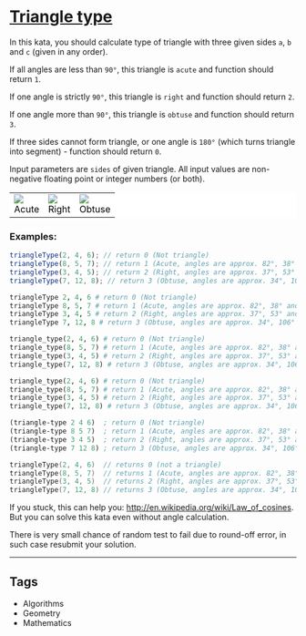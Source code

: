 # [Triangle type](https://www.codewars.com/kata/53907ac3cd51b69f790006c5)

In this kata, you should calculate type of triangle with three given sides `a`, `b` and `c` (given in any order).

If all angles are less than `90°`, this triangle is `acute` and function should return `1`.

If one angle is strictly `90°`, this triangle is `right` and function should return `2`.

If one angle more than `90°`, this triangle is `obtuse` and function should return `3`.

If three sides cannot form triangle, or one angle is `180°` (which turns triangle into segment) - function should return `0`.

Input parameters are `sides` of given triangle. All input values are non-negative floating point or integer numbers (or both).

<table style="background: white; color: black;">
<tr>
<td>
<img src='http://upload.wikimedia.org/wikipedia/commons/thumb/e/ed/Triangle.Acute.svg/181px-Triangle.Acute.svg.png'><center>Acute
</td>
<td>
<img src='http://upload.wikimedia.org/wikipedia/commons/thumb/7/72/Triangle.Right.svg/150px-Triangle.Right.svg.png'><center>Right
</td>
<td>
<img src='http://upload.wikimedia.org/wikipedia/commons/thumb/0/05/Triangle.Obtuse.svg/113px-Triangle.Obtuse.svg.png'><center>Obtuse
</td>
</tr>
</table>

### Examples:

```javascript
triangleType(2, 4, 6); // return 0 (Not triangle)
triangleType(8, 5, 7); // return 1 (Acute, angles are approx. 82°, 38° and 60°)
triangleType(3, 4, 5); // return 2 (Right, angles are approx. 37°, 53° and exactly 90°)
triangleType(7, 12, 8); // return 3 (Obtuse, angles are approx. 34°, 106° and 40°)
```

```coffeescript
triangleType 2, 4, 6 # return 0 (Not triangle)
triangleType 8, 5, 7 # return 1 (Acute, angles are approx. 82°, 38° and 60°)
triangleType 3, 4, 5 # return 2 (Right, angles are approx. 37°, 53° and exactly 90°)
triangleType 7, 12, 8 # return 3 (Obtuse, angles are approx. 34°, 106° and 40°)
```

```ruby
triangle_type(2, 4, 6) # return 0 (Not triangle)
triangle_type(8, 5, 7) # return 1 (Acute, angles are approx. 82°, 38° and 60°)
triangle_type(3, 4, 5) # return 2 (Right, angles are approx. 37°, 53° and exactly 90°)
triangle_type(7, 12, 8) # return 3 (Obtuse, angles are approx. 34°, 106° and 40°)
```

```python
triangle_type(2, 4, 6) # return 0 (Not triangle)
triangle_type(8, 5, 7) # return 1 (Acute, angles are approx. 82°, 38° and 60°)
triangle_type(3, 4, 5) # return 2 (Right, angles are approx. 37°, 53° and exactly 90°)
triangle_type(7, 12, 8) # return 3 (Obtuse, angles are approx. 34°, 106° and 40°)
```

```clojure
(triangle-type 2 4 6)  ; return 0 (Not triangle)
(triangle-type 8 5 7)  ; return 1 (Acute, angles are approx. 82°, 38° and 60°)
(triangle-type 3 4 5)  ; return 2 (Right, angles are approx. 37°, 53° and exactly 90°)
(triangle-type 7 12 8) ; return 3 (Obtuse, angles are approx. 34°, 106° and 40°)
```

```c
triangleType(2, 4, 6)  // returns 0 (not a triangle)
triangleType(8, 5, 7)  // returns 1 (Acute, angles are approx. 82°, 38° and 60°)
triangleType(3, 4, 5)  // returns 2 (Right, angles are approx. 37°, 53° and exactly 90°)
triangleType(7, 12, 8) // returns 3 (Obtuse, angles are approx. 34°, 106° and 40°)
```

If you stuck, this can help you: http://en.wikipedia.org/wiki/Law_of_cosines. But you can solve this kata even without angle calculation.

There is very small chance of random test to fail due to round-off error, in such case resubmit your solution.

---

## Tags

- Algorithms
- Geometry
- Mathematics
